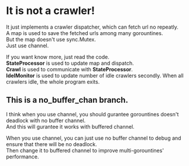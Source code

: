 # It is not a crawler!

It just implements a crawler dispatcher, which can fetch url no repeatly.  
A map is used to save the fetched urls among many gorountines.  
But the map doesn't use sync.Mutex.  
Just use channel.  

If you want know more, just read the code.  
__StateProcessor__ is used to update map and dispatch.  
__Crawl__ is used to communicate with __StateProcessor__.   
__IdelMonitor__ is used to update number of idle crawlers secondly. When all crawlers idle, the whole program exits.  

## This is a no_buffer_chan branch.
I think when you use channel, you should gurantee gorountines doesn't deadlock with no buffer channel.  
And this will gurantee it works with buffered channel.  

When you use channel, you can just use no buffer channel to debug and ensure that there will be no deadlock.  
Then change it to buffered channel to improve multi-gorountines' performance.     

